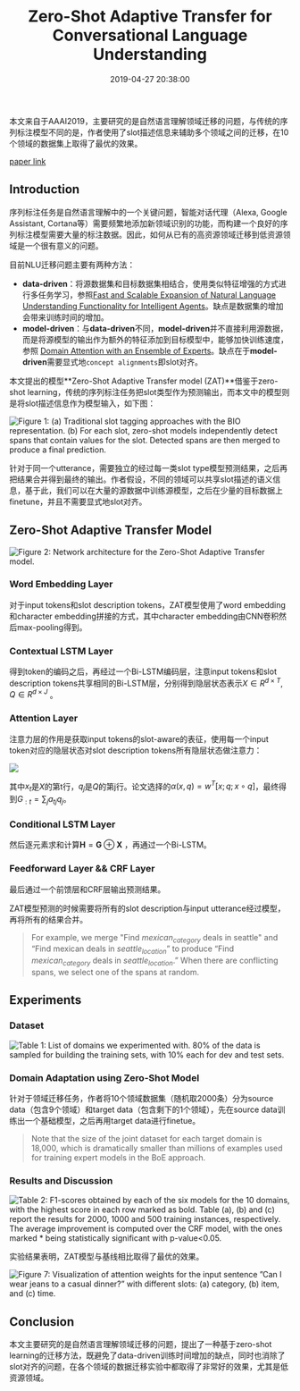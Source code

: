 ﻿---
title: Zero-Shot  Adaptive  Transfer  for  Conversational  Language  Understanding
date: 2019-04-27 20:38:00
mathjax: true
tags:
- NLU
- Dialogue System
- Transfer Learning
categories:
- NLP
- NLU
thumbnail: http://imglf5.nosdn0.126.net/img/bG1jbzEvdHVjVjIxUDhYb2xFNHY2YnhEV1NVRjRoaTdoeFhwZ3VCSk1yS2NwVUUrSEF5Q1BnPT0.png?imageView&thumbnail=500x0&quality=96&stripmeta=0
---
本文来自于AAAI2019，主要研究的是自然语言理解领域迁移的问题，与传统的序列标注模型不同的是，作者使用了slot描述信息来辅助多个领域之间的迁移，在10个领域的数据集上取得了最优的效果。

[paper link](https://drive.google.com/open?id=1DO8TnK4r2f3BxuSozf8ki0n1bemw0uKO)
<!-- more -->

## Introduction
序列标注任务是自然语言理解中的一个关键问题，智能对话代理（Alexa, Google Assistant, Cortana等）需要频繁地添加新领域识别的功能，而构建一个良好的序列标注模型需要大量的标注数据。因此，如何从已有的高资源领域迁移到低资源领域是一个很有意义的问题。

目前NLU迁移问题主要有两种方法：

* **data-driven**：将源数据集和目标数据集相结合，使用类似特征增强的方式进行多任务学习，参照[Fast and Scalable Expansion of Natural Language Understanding Functionality for Intelligent Agents](https://drive.google.com/open?id=1uThLZwYPgvGnsD_c0gosK6Ko0LJYc_dA)。缺点是数据集的增加会带来训练时间的增加。
* **model-driven**：与**data-driven**不同，**model-driven**并不直接利用源数据，而是将源模型的输出作为额外的特征添加到目标模型中，能够加快训练速度，参照 [Domain Attention with an Ensemble of Experts](https://drive.google.com/open?id=1SZoSEX79Z1Zi9Gml2Hqg3ao23mbPeuDb)。缺点在于**model-driven**需要显式地`concept alignments`即slot对齐。

本文提出的模型**Zero-Shot  Adaptive Transfer model  (ZAT)**借鉴于zero-shot learning，传统的序列标注任务把slot类型作为预测输出，而本文中的模型则是将slot描述信息作为模型输入，如下图：

![Figure  1:  (a)  Traditional  slot  tagging  approaches  with  the BIO  representation.  (b)  For  each  slot,  zero-shot  models  independently  detect  spans  that  contain  values  for  the  slot.  Detected  spans  are  then  merged  to  produce  a  final  prediction.](http://imglf6.nosdn0.126.net/img/bG1jbzEvdHVjVjJsZ0c3RWEvNDlzaTBmUlI4bGdRTnpLKy9oek5CYTFaenBRVnBsVStKZGZ3PT0.png?imageView&thumbnail=500x0&quality=96&stripmeta=0)

针对于同一个utterance，需要独立的经过每一类slot type模型预测结果，之后再把结果合并得到最终的输出。作者假设，不同的领域可以共享slot描述的语义信息，基于此，我们可以在大量的源数据中训练源模型，之后在少量的目标数据上finetune，并且不需要显式地slot对齐。

## Zero-Shot  Adaptive  Transfer  Model
![Figure  2:  Network  architecture  for  the  Zero-Shot  Adaptive  Transfer  model.](http://imglf5.nosdn0.126.net/img/bG1jbzEvdHVjVjIxUDhYb2xFNHY2YnhEV1NVRjRoaTdoeFhwZ3VCSk1yS2NwVUUrSEF5Q1BnPT0.png?imageView&thumbnail=500x0&quality=96&stripmeta=0)

### Word  Embedding  Layer
对于input tokens和slot description tokens，ZAT模型使用了word embedding和character embedding拼接的方式，其中character embedding由CNN卷积然后max-pooling得到。

### Contextual  LSTM  Layer
得到token的编码之后，再经过一个Bi-LSTM编码层，注意input tokens和slot description tokens共享相同的Bi-LSTM层，分别得到隐层状态表示$X\in R^{d\times T}, Q\in R^{d\times J}$ 。

### Attention  Layer
注意力层的作用是获取input tokens的slot-aware的表征，使用每一个input token对应的隐层状态对slot description  tokens所有隐层状态做注意力：

![](http://imglf5.nosdn0.126.net/img/bG1jbzEvdHVjVjJsZ0c3RWEvNDlzbmI3a1Ezc1hReVdQOU8wZkE1Q2dEYTFrVnhoSS9nQVlnPT0.png?imageView&thumbnail=500x0&quality=96&stripmeta=0)

其中$x_{t}$是$X$的第t行，$q_{j}$是$Q$的第j行。论文选择的$\alpha(x,q)=w
^{T}[x;q;x\circ q]$，最终得到$G_{:t}=\sum_{j}a_{tj}q_{j}$。

### Conditional  LSTM  Layer
然后逐元素求和计算$\mathbf{H}=\mathbf{G} \oplus \mathbf{X}$ ，再通过一个Bi-LSTM。

### Feedforward  Layer && CRF  Layer
最后通过一个前馈层和CRF层输出预测结果。

ZAT模型预测的时候需要将所有的slot description与input utterance经过模型，再将所有的结果合并。

> For  example,  we  merge  "Find $mexican_{category}$  deals  in  seattle"  and  “Find  mexican  deals in  $seattle_{location}$”  to  produce  “Find  $mexican_{category}$ deals  in  $seattle_{location}$.”  When  there  are  conflicting  spans, we  select  one  of  the  spans  at  random.

## Experiments
### Dataset

![Table  1:  List  of  domains  we  experimented  with.  80%  of  the  data  is  sampled  for  building  the  training  sets,  with  10%  each  for dev  and  test  sets.](http://imglf5.nosdn0.126.net/img/bG1jbzEvdHVjVjJsZ0c3RWEvNDlzdTVSQnF2aThncWVqSkd0My80eEZGdzI2cm0rOW1PQjV3PT0.png?imageView&thumbnail=500x0&quality=96&stripmeta=0)

### Domain  Adaptation  using  Zero-Shot  Model
针对于领域迁移任务，作者将10个领域数据集（随机取2000条）分为source data（包含9个领域）和target data（包含剩下的1个领域），先在source data训练出一个基础模型，之后再用target data进行finetue。
> Note that the size of the joint dataset for each target domain is 18,000, which is dramatically smaller than millions of examples used for training expert models in the BoE approach.

### Results  and  Discussion

![Table  2:  F1-scores  obtained  by  each  of  the  six  models  for  the  10  domains,  with  the  highest  score  in  each  row  marked  as  bold. Table  (a),  (b)  and  (c)  report  the  results  for  2000,  1000  and  500  training instances,  respectively.  The  average  improvement  is computed  over  the  CRF  model,  with  the  ones  marked * being  statistically  significant  with  p-value<0.05.](http://imglf6.nosdn0.126.net/img/bG1jbzEvdHVjVjJsZ0c3RWEvNDlzbkcwWlZZRGQ3WXVlZFVDc2kxMGx5R2hoVVFNY1k4UDJnPT0.png?imageView&thumbnail=500x0&quality=96&stripmeta=0)

实验结果表明，ZAT模型与基线相比取得了最优的效果。

![Figure  7:  Visualization  of  attention  weights  for  the  input  sentence  ”Can  I  wear  jeans  to  a  casual  dinner?”  with  different  slots: (a)  category,  (b)  item,  and  (c)  time.](http://imglf3.nosdn0.126.net/img/bG1jbzEvdHVjVjJsZ0c3RWEvNDlzcGNwUGhvM0JTYTJhbFRONVMxdUFYSVNsNkxFeUY2eENRPT0.png?imageView&thumbnail=500x0&quality=96&stripmeta=0)

## Conclusion
本文主要研究的是自然语言理解领域迁移的问题，提出了一种基于zero-shot learning的迁移方法，既避免了data-driven训练时间增加的缺点，同时也消除了slot对齐的问题，在各个领域的数据迁移实验中都取得了非常好的效果，尤其是低资源领域。
